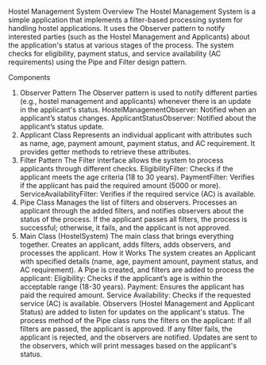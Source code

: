 Hostel Management System
Overview
The Hostel Management System is a simple application that implements a filter-based processing system for handling hostel applications. It uses the Observer pattern to notify interested parties (such as the Hostel Management and Applicants) about the application's status at various stages of the process. The system checks for eligibility, payment status, and service availability (AC requirements) using the Pipe and Filter design pattern.

Components
1. Observer Pattern
The Observer pattern is used to notify different parties (e.g., hostel management and applicants) whenever there is an update in the applicant's status.
HostelManagementObserver: Notified when an applicant’s status changes.
ApplicantStatusObserver: Notified about the applicant’s status update.
2. Applicant Class
Represents an individual applicant with attributes such as name, age, payment amount, payment status, and AC requirement.
It provides getter methods to retrieve these attributes.
3. Filter Pattern
The Filter interface allows the system to process applicants through different checks.
EligibilityFilter: Checks if the applicant meets the age criteria (18 to 30 years).
PaymentFilter: Verifies if the applicant has paid the required amount (5000 or more).
ServiceAvailabilityFilter: Verifies if the required service (AC) is available.
4. Pipe Class
Manages the list of filters and observers.
Processes an applicant through the added filters, and notifies observers about the status of the process.
If the applicant passes all filters, the process is successful; otherwise, it fails, and the applicant is not approved.
5. Main Class (HostelSystem)
The main class that brings everything together.
Creates an applicant, adds filters, adds observers, and processes the applicant.
How it Works
The system creates an Applicant with specified details (name, age, payment amount, payment status, and AC requirement).
A Pipe is created, and filters are added to process the applicant:
Eligibility: Checks if the applicant’s age is within the acceptable range (18-30 years).
Payment: Ensures the applicant has paid the required amount.
Service Availability: Checks if the requested service (AC) is available.
Observers (Hostel Management and Applicant Status) are added to listen for updates on the applicant's status.
The process method of the Pipe class runs the filters on the applicant:
If all filters are passed, the applicant is approved.
If any filter fails, the applicant is rejected, and the observers are notified.
Updates are sent to the observers, which will print messages based on the applicant's status.
